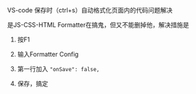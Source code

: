 VS-code 
保存时（ctrl+s）自动格式化页面内的代码问题解决

是JS-CSS-HTML Formatter在搞鬼，但又不能删掉他，解决措施是

1. 按F1

2. 输入Formatter Config

3. 第一行加入 `"onSave": false,`

4. 保存，搞定
